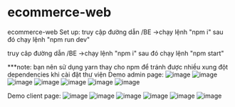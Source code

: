 # ecommerce-web
ecommerce-web
Set up:
truy cập đường dẫn /BE
->chạy lệnh "npm i" sau đó chạy lệnh "npm run dev"

truy câp đường dẫn /BE
->chạy lệnh "npm i" sau đó chạy lệnh "npm start"

***note: bạn nên sử dụng yarn thay cho npm để tránh được nhiều xung đột dependencies khi cài đặt thư viện
Demo admin page:
![image](https://github.com/CuongNgo-kma/ecommerce-web/assets/56119321/e21ed2c1-0a59-42c7-b6e2-99178079967c)
![image](https://github.com/CuongNgo-kma/ecommerce-web/assets/56119321/867c46a7-5192-4d00-9ad6-2c24341be173)
![image](https://github.com/CuongNgo-kma/ecommerce-web/assets/56119321/c88f8e4d-5c1f-4b48-8097-efe06526ebd0)
![image](https://github.com/CuongNgo-kma/ecommerce-web/assets/56119321/43a517c9-9a81-4ef0-ab22-a42856b3c90b)
![image](https://github.com/CuongNgo-kma/ecommerce-web/assets/56119321/17a02d57-3515-42f2-9428-a3b7b7123a1d)
![image](https://github.com/CuongNgo-kma/ecommerce-web/assets/56119321/4d911611-1440-4111-a11c-9adaa87a5c29)
![image](https://github.com/CuongNgo-kma/ecommerce-web/assets/56119321/3cd5c0ca-a8bb-49dd-a1c0-f3b325799278)

Demo client page:
![image](https://github.com/CuongNgo-kma/ecommerce-web/assets/56119321/f794ba19-804e-4997-8576-42b92cad809c)
![image](https://github.com/CuongNgo-kma/ecommerce-web/assets/56119321/bbfbe488-765e-4710-bab4-7a1932c741c9)
![image](https://github.com/CuongNgo-kma/ecommerce-web/assets/56119321/1d68ddf0-b5f0-4883-900a-98d7d41d9fd4)
![image](https://github.com/CuongNgo-kma/ecommerce-web/assets/56119321/f5630aff-2651-48da-ab41-d15eff8883ed)
![image](https://github.com/CuongNgo-kma/ecommerce-web/assets/56119321/f83bf2c7-3ca3-4682-a1a1-77f60799e06d)
![image](https://github.com/CuongNgo-kma/ecommerce-web/assets/56119321/16a27483-c4e1-4279-99c8-f06665ef2de7)


